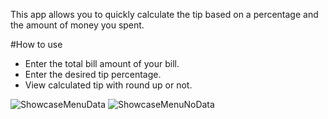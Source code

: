 This app allows you to quickly calculate the tip based on a percentage and the amount of money you spent.

#How to use
- Enter the total bill amount of your bill.
- Enter the desired tip percentage.
- View calculated tip with round up or not.
  
![ShowcaseMenuData](https://github.com/user-attachments/assets/3ee66a38-5a9c-4222-92cb-840bae2ef9ba)                 ![ShowcaseMenuNoData](https://github.com/user-attachments/assets/d3712734-729b-48f7-9cd1-048309ad420a)
